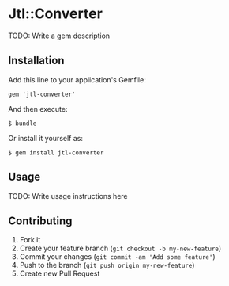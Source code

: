 # Jtl::Converter

TODO: Write a gem description

## Installation

Add this line to your application's Gemfile:

    gem 'jtl-converter'

And then execute:

    $ bundle

Or install it yourself as:

    $ gem install jtl-converter

## Usage

TODO: Write usage instructions here

## Contributing

1. Fork it
2. Create your feature branch (`git checkout -b my-new-feature`)
3. Commit your changes (`git commit -am 'Add some feature'`)
4. Push to the branch (`git push origin my-new-feature`)
5. Create new Pull Request
